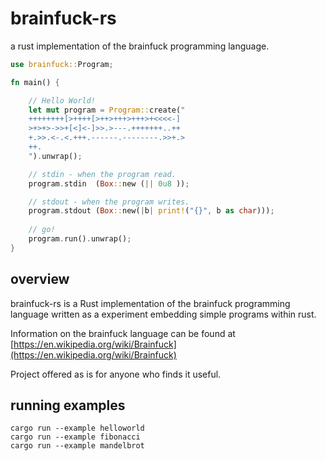 # brainfuck-rs

a rust implementation of the brainfuck programming language.

```rust
use brainfuck::Program;

fn main() {

    // Hello World!
    let mut program = Program::create("
    ++++++++[>++++[>++>+++>+++>+<<<<-]
    >+>+>->>+[<]<-]>>.>---.+++++++..++
    +.>>.<-.<.+++.------.--------.>>+.>
    ++.
    ").unwrap();

    // stdin - when the program read.
    program.stdin  (Box::new (|| 0u8 )); 

    // stdout - when the program writes.
    program.stdout (Box::new(|b| print!("{}", b as char))); 
    
    // go! 
    program.run().unwrap();
}
```

## overview

brainfuck-rs is a Rust implementation of the brainfuck programming language written
as a experiment embedding simple programs within rust.

Information on the brainfuck language can be found at [https://en.wikipedia.org/wiki/Brainfuck](https://en.wikipedia.org/wiki/Brainfuck)

Project offered as is for anyone who finds it useful.

## running examples

```
cargo run --example helloworld
cargo run --example fibonacci
cargo run --example mandelbrot
```